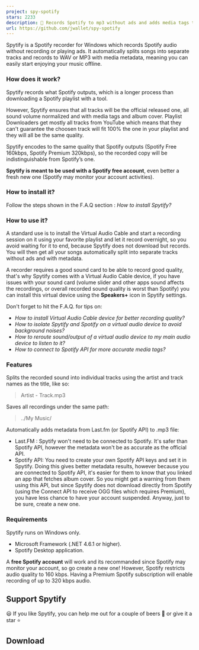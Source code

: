 ```yaml
---
project: spy-spotify
stars: 2233
description: 🎤 Records Spotify to mp3 without ads and adds media tags to the files 🎵
url: https://github.com/jwallet/spy-spotify
---
```


Spytify is a Spotify recorder for Windows which records Spotify audio without recording or playing ads. It automatically splits songs into separate tracks and records to WAV or MP3 with media metadata, meaning you can easily start enjoying your music offline.

### How does it work?

Spytify records what Spotify outputs, which is a longer process than downloading a Spotify playlist with a tool.

However, Spytify ensures that all tracks will be the official released one, all sound volume normalized and with media tags and album cover. Playlist Downloaders get mostly all tracks from YouTube which means that they can't guarantee the choosen track will fit 100% the one in your playlist and they will all be the same quality.

Spytify encodes to the same quality that Spotify outputs (Spotify Free 160kbps, Spotify Premium 320kbps), so the recorded copy will be indistinguishable from Spotify’s one.

**Spytify is meant to be used with a Spotify free account**, even better a fresh new one (Spotify may monitor your account activities).

### How to install it?

Follow the steps shown in the F.A.Q section : _How to install Spytify?_

### How to use it?

A standard use is to install the Virtual Audio Cable and start a recording session on it using your favorite playlist and let it record overnight, so you avoid waiting for it to end, because Spytify does not download but records. You will then get all your songs automatically split into separate tracks without ads and with metadata.

A recorder requires a good sound card to be able to record good quality, that's why Spytify comes with a Virtual Audio Cable device, if you have issues with your sound card (volume slider and other apps sound affects the recordings, or overall recorded sound quality is worst than Spotify) you can install this virtual device using the **Speakers+** icon in Spytify settings.

Don't forget to hit the F.A.Q. for tips on:

-   _How to install Virtual Audio Cable device for better recording quality?_
-   _How to isolate Spytify and Spotify on a virtual audio device to avoid background noises?_
-   _How to reroute sound/output of a virtual audio device to my main audio device to listen to it?_
-   _How to connect to Spotify API for more accurate media tags?_

### Features

Splits the recorded sound into individual tracks using the artist and track names as the title, like so:

> Artist - Track.mp3

Saves all recordings under the same path:

> ../My Music/

Automatically adds metadata from Last.fm (or Spotify API) to .mp3 file:

-   Last.FM : Spytify won't need to be connected to Spotify. It's safer than Spotify API, however the metadata won't be as accurate as the official API.
-   Spotify API: You need to create your own Spotify API keys and set it in Spytify. Doing this gives better metadata results, however because you are connected to Spotify API, it's easier for them to know that you linked an app that fetches album cover. So you might get a warning from them using this API, but since Spytify does not download directly from Spotify (using the Connect API to receive OGG files which requires Premium), you have less chance to have your account suspended. Anyway, just to be sure, create a new one.

### Requirements

Spytify runs on Windows only.

-   Microsoft Framework (.NET 4.6.1 or higher).
-   Spotify Desktop application.

A **free Spotify account** will work and its recommanded since Spotify may monitor your account, so go create a new one! However, Spotify restricts audio quality to 160 kbps. Having a Premium Spotify subscription will enable recording of up to 320 kbps audio.

Support Spytify
---------------

😃 If you like Spytify, you can help me out for a couple of beers 🍺 or give it a star ⭐

Download
--------
